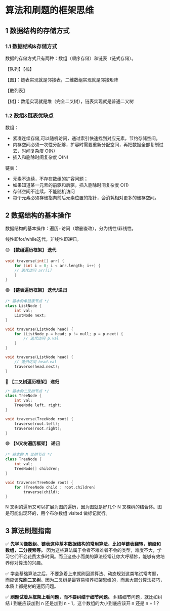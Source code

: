 # 算法和刷题的框架思维


## 1 数据结构的存储方式

### 1.1 数据结构&存储方式

数据的存储方式只有两种：数组（顺序存储）和链表（链式存储）。

【队列】【栈】

【图】：链表实现就是邻接表，二维数组实现就是邻接矩阵

【散列表】

【树】：数组实现就是堆（完全二叉树），链表实现就是普通二叉树

### 1.2 数组&链表优缺点

数组：

- 紧凑连续存储,可以随机访问，通过索引快速找到对应元素，节约存储空间。
- 内存空间必须⼀次性分配够，扩容时需要重新分配空间，再把数据全部复制过去，时间复杂度 O(N)
- 插⼊和删除时间复杂度 O(N)  

链表：

- 元素不连续，不存在数组的扩容问题；
- 如果知道某⼀元素的前驱和后驱，插入删除时间复杂度 O(1)
- 存储空间不连续，不能随机访问
- 每个元素必须存储指向前后元素位置的指针，会消耗相对更多的储存空间。  

## 2 数据结构的基本操作

数据结构的基本操作：遍历+访问（增删查改），分为线性/非线性。

线性即for/while迭代，非线性即递归。

🟡 **【数组遍历框架】 迭代**

```c++
void traverse(int[] arr) {
	for (int i = 0; i < arr.length; i++) {
	// 迭代访问 arr[i]
	}
}
```

🟢 **【链表遍历框架】 迭代/递归**

```c++
/* 基本的单链表节点 */
class ListNode {
	int val;
	ListNode next;
}

void traverse(ListNode head) {
	for (ListNode p = head; p != null; p = p.next) {
		// 迭代访问 p.val
	}
}

void traverse(ListNode head) {
    // 递归访问 head.val
	traverse(head.next);
}
```

🔵 **【二叉树遍历框架】 递归**

```c++
/* 基本的⼆叉树节点 */
class TreeNode {
	int val;
	TreeNode left, right;
}

void traverse(TreeNode root) {
	traverse(root.left);
	traverse(root.right);
}
```



🟣 **【N叉树遍历框架】 递归**

```c++
/* 基本的 N 叉树节点 */
class TreeNode {
	int val;
	TreeNode[] children;
}

void traverse(TreeNode root) {
	for (TreeNode child : root.children)
		traverse(child);
}
```

N 叉树的遍历又可以扩展为图的遍历，因为图就是好几个 N 叉棵树的结合体。图是可能出现环的，用个布尔数组 visited 做标记就行。  

## 3 算法刷题指南

✅ **先学习像数组、链表这种基本数据结构的常用算法，比如单链表翻转，前缀和数组，二分搜索等。**  因为这些算法属于会者不难难者不会的类型，难度不大，学习它们不会花费太多时间。而且这些小而美的算法经常让你大呼精妙，能够有效培养你对算法的兴趣。  

✅ 学会基础算法之后，不要急着上来就刷回溯算法、动态规划这类笔试常考题，而应该**先刷⼆叉树**。因为⼆叉树是最容易培养框架思维的，而且⼤部分算法技巧，本质上都是树的遍历问题。

✅ **刷题试着从框架上看问题，而不要纠结于细节问题。**  纠结细节问题，就比如纠结 i 到底应该加到 n 还是加到 n - 1，这个数组的⼤⼩到底应该开 n 还是 n + 1？  











